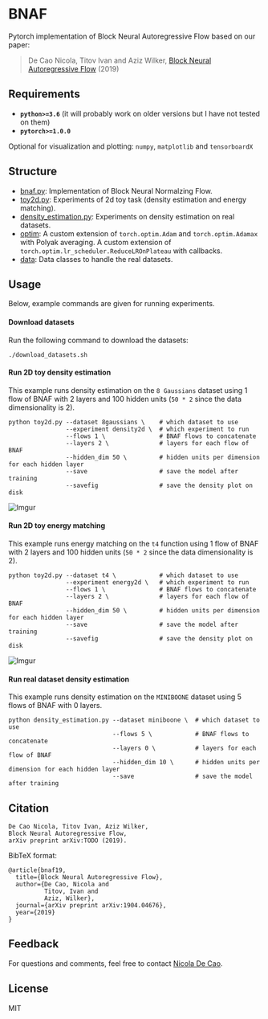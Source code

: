 # BNAF
Pytorch implementation of Block Neural Autoregressive Flow based on our paper:
> De Cao Nicola, Titov Ivan and Aziz Wilker, [Block Neural Autoregressive Flow](http://arxiv.org/abs/1904.04676) (2019)

## Requirements
* **``python>=3.6``** (it will probably work on older versions but I have not tested on them)
* **``pytorch>=1.0.0``**

Optional for visualization and plotting: ``numpy``, ``matplotlib`` and ``tensorboardX``

## Structure
* [bnaf.py](https://github.com/nicola-decao/BNAF/blob/master/bnaf.py): Implementation of Block Neural Normalzing Flow.
* [toy2d.py](https://github.com/nicola-decao/BNAF/blob/master/toy2d.py): Experiments of 2d toy task (density estimation and energy matching).
* [density_estimation.py](https://github.com/nicola-decao/BNAF/blob/master/density_estimation.py): Experiments on density estimation on real datasets.
* [optim](https://github.com/nicola-decao/BNAF/tree/master/optim): A custom extension of `torch.optim.Adam` and `torch.optim.Adamax` with Polyak averaging. A custom extension of `torch.optim.lr_scheduler.ReduceLROnPlateau` with callbacks.
* [data](https://github.com/nicola-decao/BNAF/tree/master/data): Data classes to handle the real datasets.

## Usage
Below, example commands are given for running experiments.

#### Download datasets
Run the following command to download the datasets:
```
./download_datasets.sh
```

#### Run 2D toy density estimation
This example runs density estimation on the `8 Gaussians` dataset using 1 flow of BNAF with 2 layers and 100 hidden units (`50 * 2` since the data dimensionality is 2).
```
python toy2d.py --dataset 8gaussians \    # which dataset to use
                --experiment density2d \  # which experiment to run
                --flows 1 \               # BNAF flows to concatenate
                --layers 2 \              # layers for each flow of BNAF
                --hidden_dim 50 \         # hidden units per dimension for each hidden layer
                --save                    # save the model after training
                --savefig                 # save the density plot on disk
```

![Imgur](https://i.imgur.com/DWVGsyn.jpg)

#### Run 2D toy energy matching
This example runs energy matching on the `t4` function using 1 flow of BNAF with 2 layers and 100 hidden units (`50 * 2` since the data dimensionality is 2).
```
python toy2d.py --dataset t4 \            # which dataset to use
                --experiment energy2d \   # which experiment to run
                --flows 1 \               # BNAF flows to concatenate
                --layers 2 \              # layers for each flow of BNAF
                --hidden_dim 50 \         # hidden units per dimension for each hidden layer
                --save                    # save the model after training
                --savefig                 # save the density plot on disk
```

![Imgur](https://i.imgur.com/o1QR3XO.jpg)

#### Run real dataset density estimation
This example runs density estimation on the `MINIBOONE` dataset using 5 flows of BNAF with 0 layers.
```
python density_estimation.py --dataset miniboone \  # which dataset to use
                             --flows 5 \            # BNAF flows to concatenate
                             --layers 0 \           # layers for each flow of BNAF
                             --hidden_dim 10 \      # hidden units per dimension for each hidden layer
                             --save                 # save the model after training
```

## Citation
```
De Cao Nicola, Titov Ivan, Aziz Wilker,
Block Neural Autoregressive Flow,
arXiv preprint arXiv:TODO (2019).
```

BibTeX format:
```
@article{bnaf19,
  title={Block Neural Autoregressive Flow},
  author={De Cao, Nicola and
          Titov, Ivan and
          Aziz, Wilker},
  journal={arXiv preprint arXiv:1904.04676},
  year={2019}
}
```

## Feedback
For questions and comments, feel free to contact [Nicola De Cao](mailto:nicola.decao@gmail.com).

## License
MIT
